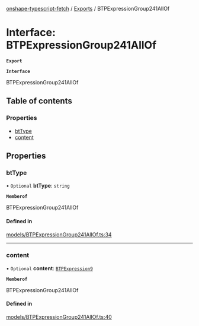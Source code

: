 [onshape-typescript-fetch](../README.md) / [Exports](../modules.md) / BTPExpressionGroup241AllOf

# Interface: BTPExpressionGroup241AllOf

**`Export`**

**`Interface`**

BTPExpressionGroup241AllOf

## Table of contents

### Properties

- [btType](BTPExpressionGroup241AllOf.md#bttype)
- [content](BTPExpressionGroup241AllOf.md#content)

## Properties

### btType

• `Optional` **btType**: `string`

**`Memberof`**

BTPExpressionGroup241AllOf

#### Defined in

[models/BTPExpressionGroup241AllOf.ts:34](https://github.com/toebes/onshape-typescript-fetch/blob/3e11ae1/models/BTPExpressionGroup241AllOf.ts#L34)

___

### content

• `Optional` **content**: [`BTPExpression9`](BTPExpression9.md)

**`Memberof`**

BTPExpressionGroup241AllOf

#### Defined in

[models/BTPExpressionGroup241AllOf.ts:40](https://github.com/toebes/onshape-typescript-fetch/blob/3e11ae1/models/BTPExpressionGroup241AllOf.ts#L40)
